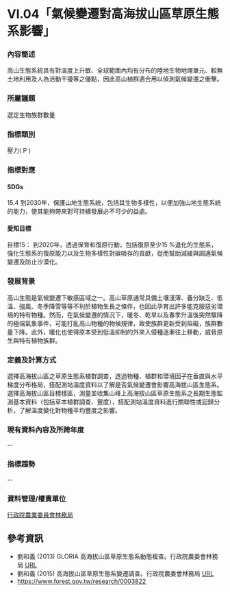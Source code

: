 # VI.04「氣候變遷對高海拔山區草原生態系影響」

<script type="text/javascript" src="http://cdn.mathjax.org/mathjax/latest/MathJax.js?config=TeX-AMS-MML_HTMLorMML"></script>

### 內容簡述
高山生態系統具有對溫度上升敏、全球範圍內均有分布的陸地生物地理單元、較無土地利用及人為活動干擾等之優點，因此高山植群適合用以偵測氣候變遷之衝擊。

### 所屬議題
選定生物族群數量
### 指標類別
壓力( P )
### 指標對應
#### SDGs
15.4
到2030年，保護山地生態系統，包括其生物多樣性，以便加強山地生態系統的能力，使其能夠帶來對可持續發展必不可少的益處。
#### 愛知目標
目標15：
到2020年，透過保育和復原行動，包括復原至少15 %退化的生態系，強化生態系的復原能力以及生物多樣性對碳吸存的貢獻，從而幫助減緩與調適氣候變遷及防止沙漠化。
### 發展背景
高山生態是氣候變遷下敏感區域之一。高山草原通常具備土壤淺薄、養分缺乏、低溫、強風、冬季降雪等等不利於植物生長之條件，也因此孕育出許多能克服惡劣環境的特有物種。然而，在氣候變遷的情況下，暖冬、乾旱以及春季升溫後突然驟降的極端氣象事件，可能打亂高山物種的物候規律，致使族群更新受到阻礙，族群數量下降。此外，暖化也使得原本受到低溫抑制的外來入侵種逐漸往上移動，威脅原生與特有植物族群。
### 定義及計算方式
選擇高海拔山區之草原生態系植群調查，透過物種、植群和環境因子在垂直與水平梯度分布格局，搭配測站溫度資料以了解是否氣候變遷會影響高海拔山區生態系。
選擇高海拔山區目標樣區，測量並收集山峰上高海拔山區草原生態系之長期生態監測基本資料（包括草本植群調查、豐度），搭配測站溫度資料進行關聯性或迴歸分析，了解溫度變化對物種平均豐度之影響。
### 現有資料內容及所跨年度
--
### 指標趨勢
--
### 資料管理/權責單位
[行政院農業委員會林務局](https://www.forest.gov.tw) 

## 參考資訊 
* 劉和義 (2013) GLORIA 高海拔山區草原生態系動態複查。行政院農委會林務局 [URL](https://conservation.forest.gov.tw/0000847) 
* 劉和義 (2015) 高海拔山區草原生態系變遷調查。行政院農委會林務局 [URL](https://conservation.forest.gov.tw/0000754) 
* https://www.forest.gov.tw/research/0003822